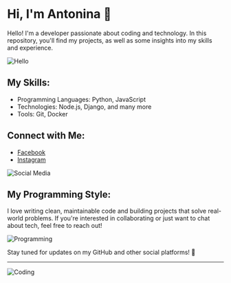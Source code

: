# Hi, I'm Antonina 👋

Hello! I'm a developer passionate about coding and technology. In this repository, you'll find my projects, as well as some insights into my skills and experience.

![Hello](https://source.unsplash.com/featured/?coding,technology)

## My Skills:
- Programming Languages: Python, JavaScript
- Technologies: Node.js, Django, and many more
- Tools: Git, Docker

## Connect with Me:
- [Facebook]([https://twitter.com/your-name](https://www.facebook.com/share/14w5qKS9av/?mibextid=wwXIfr))
- [Instagram]([https://www.instagram.com/your-name](https://www.instagram.com/tonya.shatalova/profilecard/?igsh=amxlZG1zbGJtcmhq))

![Social Media](https://upload.wikimedia.org/wikipedia/commons/4/47/Octicons-mark-github.svg)

## My Programming Style:
I love writing clean, maintainable code and building projects that solve real-world problems. If you're interested in collaborating or just want to chat about tech, feel free to reach out!

![Programming](https://source.unsplash.com/featured/?code,programming)

Stay tuned for updates on my GitHub and other social platforms! 🚀

---

![Coding](https://source.unsplash.com/featured/?developer)


<!--
**Shatalova-Antonina/Shatalova-Antonina** is a ✨ _special_ ✨ repository because its `README.md` (this file) appears on your GitHub profile.

Here are some ideas to get you started:

- 🔭 I’m currently working on ...
- 🌱 I’m currently learning ...
- 👯 I’m looking to collaborate on ...
- 🤔 I’m looking for help with ...
- 💬 Ask me about ...
- 📫 How to reach me: ...
- 😄 Pronouns: ...
- ⚡ Fun fact: ...
-->
